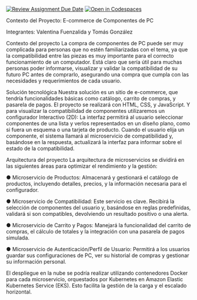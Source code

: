 [![Review Assignment Due Date](https://classroom.github.com/assets/deadline-readme-button-22041afd0340ce965d47ae6ef1cefeee28c7c493a6346c4f15d667ab976d596c.svg)](https://classroom.github.com/a/JJmef63O)
[![Open in Codespaces](https://classroom.github.com/assets/launch-codespace-2972f46106e565e64193e422d61a12cf1da4916b45550586e14ef0a7c637dd04.svg)](https://classroom.github.com/open-in-codespaces?assignment_repo_id=20166451)

Contexto del Proyecto: E-commerce de Componentes de PC

Integrantes: Valentina Fuenzalida y Tomás González

Contexto del proyecto
La compra de componentes de PC puede ser muy complicada para personas que no estén
familiarizadas con el tema, ya que la compatibilidad entre las piezas es muy importante para
el correcto funcionamiento de un computador. Está claro que sería útil para muchas
personas poder informarse, visualizar y validar la compatibilidad de su futuro PC antes de
comprarlo, asegurando una compra que cumpla con las necesidades y requerimientos de
cada usuario.

Solución tecnológica
Nuestra solución es un sitio de e-commerce, que tendría funcionalidades básicas
como catálogo, carrito de compras, y pasarela de pagos. 
El proyecto se realizará con HTML, CSS, y JavaScript. Y para visualizar la compatibilidad de componentes 
utilizaremos un configurador Interactivo (2D): La interfaz permitirá al usuario seleccionar componentes
de una lista y verlos representados en un diseño plano, como si fuera un esquema o una tarjeta de producto.
Cuando el usuario elija un componente, el sistema llamará al microservicio de compatibilidad y,
basándose en la respuesta, actualizará la interfaz para informar sobre el estado de la compatibilidad.

Arquitectura del proyecto
La arquitectura de microservicios se dividirá en las siguientes áreas para optimizar el
rendimiento y la gestión:

● Microservicio de Productos: Almacenará y gestionará el catálogo de productos,
incluyendo detalles, precios, y la información necesaria para el configurador.

● Microservicio de Compatibilidad: Este servicio es clave. Recibirá la selección de
componentes del usuario y, basándose en reglas predefinidas, validará si son
compatibles, devolviendo un resultado positivo o una alerta.

● Microservicio de Carrito y Pagos: Manejará la funcionalidad del carrito de
compras, el cálculo de totales y la integración con una pasarela de pagos simulada.

● Microservicio de Autenticación/Perfil de Usuario: Permitirá a los usuarios guardar
sus configuraciones de PC, ver su historial de compras y gestionar su información
personal.

El despliegue en la nube se podría realizar utilizando contenedores Docker para cada
microservicio, orquestados por Kubernetes en Amazon Elastic Kubernetes Service (EKS). Esto facilita la
gestión de la carga y el escalado horizontal.
